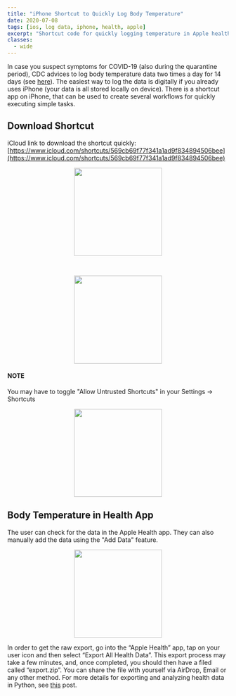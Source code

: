 ```yaml
---
title: "iPhone Shortcut to Quickly Log Body Temperature"
date: 2020-07-08
tags: [ios, log data, iphone, health, apple]
excerpt: "Shortcut code for quickly logging temperature in Apple health app"
classes:
  - wide
---
```

In case you suspect symptoms for COVID-19 (also during the quarantine period), CDC advices to log body temperature data two times a day for 14 days (see [here](https://www.cdc.gov/coronavirus/2019-ncov/travelers/pdf/COVID19-Temperature-Log-ENG-P.pdf)). The easiest way to log the data is digitally if you already uses iPhone (your data is all stored locally on device). There is a shortcut app on iPhone, that can be used to create several workflows for quickly executing simple tasks.

## Download Shortcut
iCloud link to download the shortcut quickly: [https://www.icloud.com/shortcuts/569cb69f77f341a1ad9f834894506bee](https://www.icloud.com/shortcuts/569cb69f77f341a1ad9f834894506bee)<br>

<p align="center">
<img width="200" src="{{ site.url }}{{ site.baseurl }}/images/iosShortcuts/Fig2.jpg">
</p>
<br>
<p align="center">
<img width="200" src="{{ site.url }}{{ site.baseurl }}/images/iosShortcuts/Fig3.jpg">
</p>


#### NOTE 
You may have to toggle "Allow Untrusted Shortcuts" in your Settings -> Shortcuts

<p align="center">
<img width="200" src="{{ site.url }}{{ site.baseurl }}/images/iosShortcuts/Fig0.jpg">
</p>

## Body Temperature in Health App
The user can check for the data in the Apple Health app. They can also manually add the data using the "Add Data" feature.<br>

<p align="center">
<img width="200" src="{{ site.url }}{{ site.baseurl }}/images/iosShortcuts/Fig4.jpg">
</p>

<p>In order to get the raw export, go into the “Apple Health” app, tap on your user icon and then select “Export All Health Data”. This export process may take a few minutes, and, once completed, you should then have a filed called “export.zip”. You can share the file with yourself via AirDrop, Email or any other method. For more details for exporting and analyzing health data in Python, see <a href="http://www.markwk.com/data-analysis-for-apple-health.html">this</a> post.</p>